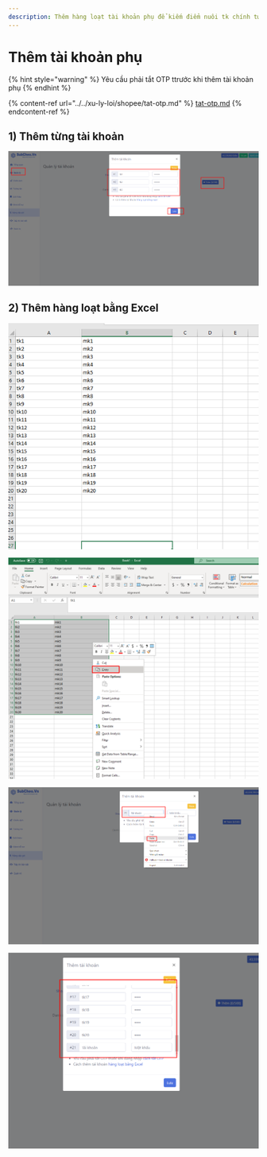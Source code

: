 ```yaml
---
description: Thêm hàng loạt tài khoản phụ để kiếm điểm nuôi tk chính tương tác
---
```


# Thêm tài khoản phụ

{% hint style="warning" %}
Yêu cầu phải tắt OTP ttrước khi thêm tài khoản phụ
{% endhint %}

{% content-ref url="../../xu-ly-loi/shopee/tat-otp.md" %}
[tat-otp.md](../../xu-ly-loi/shopee/tat-otp.md)
{% endcontent-ref %}

## 1) Thêm từng tài khoản

![](<../../.gitbook/assets/image (158).png>)

## 2) Thêm hàng loạt bằng Excel

![Đây là danh sách tài khoản của bạn trên Excel](<../../.gitbook/assets/image (157).png>)

![Bạn Copy danh sách trên](<../../.gitbook/assets/image (160).png>)

![Bạn rê vào vị trí trí đầu tiền > Nhấn Ctrl + V](<../../.gitbook/assets/image (162).png>)

![Kết quả > nhấn Lưu là xong](<../../.gitbook/assets/image (163).png>)

